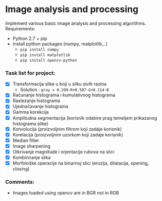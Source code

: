 # Image analysis and processing

Implement various basic image analysis and processing algorithms.
Requirements:
- Python 2.7 + pip
- install python packages (numpy, matplotlib,..)
  - `pip install numpy`
  - `pip install matplotlib`
  - `pip install opencv-python`

### Task list for project:

- [x] Transformacija slike u boji u sliku sivih razina
  - Solution : `gray = 0.299⋅R+0.587⋅G+0.114⋅B`
- [x] Računanje histograma i kumulativnog histograma
- [x] Rastezanje histograma
- [x] Ujednačavanje histograma
- [x] Gamma korekcija
- [x] Amplitudna segmentacija (korisnik odabire prag temeljem prikazanog histograma slike)
- [x] Konvolucija (proizvoljnim filtrom koji zadaje korisnik)
- [x] Korelacija (proizvoljnim uzorkom koji zadaje korisnik)
- [x] Median filter
- [x] Image sharpening
- [x] Otkrivanje magnitude i orjentacije rubova na slici
- [x] Kombiniranje slika
- [x] Morfološke operacije na binarnoj slici (erozija, dilatacija, opening, closing)

### Comments:
- Images loaded using opencv are in BGR not in RGB
